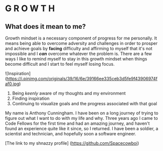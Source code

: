 # G R O W T H

## What does it mean to me?

  Growth mindset is a necessary component of progress for me personally. It means being able to overcome adversity and challenges in order to prosper and achieve goals by **facing** difficulty and affirming to myself that it's not impossible and I **_can_** overcome whatever the problem is. There are a few ways I like to remind myself to stay in this growth mindset when things become difficult and I start to feel myself losing focus.

  ![Inspiration] (https://i.pinimg.com/originals/39/16/6e/39166ee335ceb3d5fe9f43906974faf0.jpg)

  1. Being _keenly_ aware of my thoughts and my environment
  2. Finding inspiration
  3. Continuing to visualize goals and the progress associated with that goal

  My name is Anthony Cunningham. I have been on a long journey of trying to figure out what I want to do with my life and why. Three years ago I came to Code Fellows for the first time and had an amazing journey, and haven't found an experience quite like it since, so I returned. I have been a soldier, a scientist and technician, and hopefully soon a software engineer.

 [The link to my shnazzy profile] (https://github.com/Spacecowboi)
